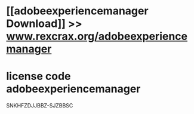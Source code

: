 #  
# [[adobeexperiencemanager Download]] >> www.rexcrax.org/adobeexperiencemanager



# license code adobeexperiencemanager

SNKHFZDJJBBZ-SJZBBSC

